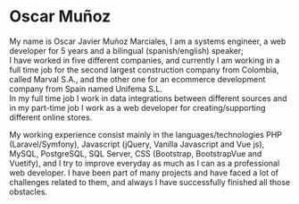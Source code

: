# Oscar Muñoz

My name is Oscar Javier Muñoz Marciales, I am a systems engineer, a web developer for 5 years and a bilingual (spanish/english) speaker;  
I have worked in five different companies, and currently I am working in a full time job for the second largest construction company from Colombia, 
called Marval S.A., and the other one for an ecommerce development company from Spain named Unifema S.L.  
In my full time job I work in data integrations between different sources and in my part-time job I work as a web developer for creating/supporting different online stores. 


My working experience consist mainly in the languages/technologies PHP (Laravel/Symfony), Javascript (jQuery, Vanilla Javascript and Vue js), MySQL, PostgreSQL, SQL Server, CSS (Bootstrap, BootstrapVue and Vuetify), and I try to improve everyday as much as I can as a professional web developer.  I have been part of many projects and have faced a lot of challenges related to them, and always I have successfully finished all those obstacles. 

